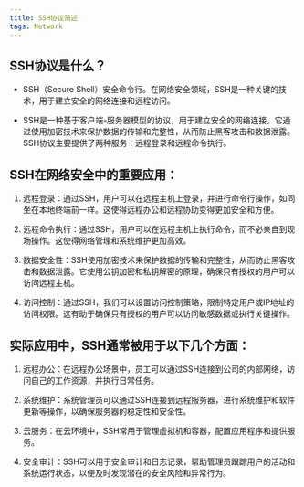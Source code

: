```yaml
---
title: SSH协议简述
tags: Network
---
```

## SSH协议是什么？

- SSH（Secure Shell）安全命令行。在网络安全领域，SSH是一种关键的技术，用于建立安全的网络连接和远程访问。

- SSH是一种基于客户端-服务器模型的协议，用于建立安全的网络连接。它通过使用加密技术来保护数据的传输和完整性，从而防止黑客攻击和数据泄露。SSH协议主要提供了两种服务：远程登录和远程命令执行。

## SSH在网络安全中的重要应用：

1. 远程登录：通过SSH，用户可以在远程主机上登录，并进行命令行操作，如同坐在本地终端前一样。这使得远程办公和远程协助变得更加安全和方便。

2. 远程命令执行：通过SSH，用户可以在远程主机上执行命令，而不必亲自到现场操作。这使得网络管理和系统维护更加高效。

3. 数据安全性：SSH使用加密技术来保护数据的传输和完整性，从而防止黑客攻击和数据泄露。它使用公钥加密和私钥解密的原理，确保只有授权的用户可以访问远程主机。

4. 访问控制：通过SSH，我们可以设置访问控制策略，限制特定用户或IP地址的访问权限。这有助于确保只有授权的用户可以访问敏感数据或执行关键操作。

## 实际应用中，SSH通常被用于以下几个方面：

1. 远程办公：在远程办公场景中，员工可以通过SSH连接到公司的内部网络，访问自己的工作资源，并执行日常任务。

2. 系统维护：系统管理员可以通过SSH连接到远程服务器，进行系统维护和软件更新等操作，以确保服务器的稳定性和安全性。

3. 云服务：在云环境中，SSH常用于管理虚拟机和容器，配置应用程序和提供服务。

4. 安全审计：SSH可以用于安全审计和日志记录，帮助管理员跟踪用户的活动和系统运行状态，以便及时发现潜在的安全风险和异常行为。